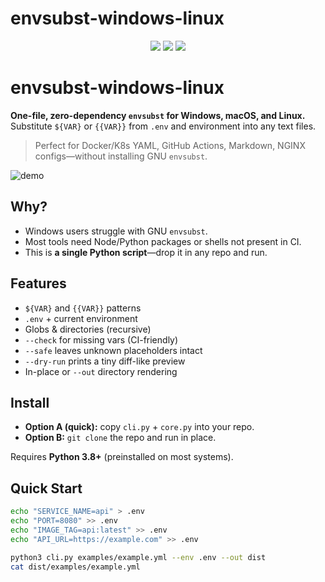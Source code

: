 ﻿# envsubst-windows-linux
<p align="center">
  <img src="https://img.shields.io/badge/zero%20deps-✔-00E5FF?style=for-the-badge">
  <img src="https://img.shields.io/badge/cross%20platform-win%20%7C%20mac%20%7C%20linux-777?style=for-the-badge">
  <img src="https://img.shields.io/github/actions/workflow/status/xryv/envsubst-windows-linux/ci.yml?style=for-the-badge">


</p>

# envsubst-windows-linux

**One-file, zero-dependency `envsubst` for Windows, macOS, and Linux.**  
Substitute `${VAR}` or `{{VAR}}` from `.env` and environment into any text files.

> Perfect for Docker/K8s YAML, GitHub Actions, Markdown, NGINX configs—without installing GNU `envsubst`.

![demo](assets/demo.gif) <!-- placeholder -->

## Why?
- Windows users struggle with GNU `envsubst`.  
- Most tools need Node/Python packages or shells not present in CI.  
- This is **a single Python script**—drop it in any repo and run.

## Features
- `${VAR}` and `{{VAR}}` patterns
- `.env` + current environment
- Globs & directories (recursive)
- `--check` for missing vars (CI-friendly)
- `--safe` leaves unknown placeholders intact
- `--dry-run` prints a tiny diff-like preview
- In-place or `--out` directory rendering

## Install
- **Option A (quick):** copy `cli.py` + `core.py` into your repo.
- **Option B:** `git clone` the repo and run in place.

Requires **Python 3.8+** (preinstalled on most systems).

## Quick Start
```bash
echo "SERVICE_NAME=api" > .env
echo "PORT=8080" >> .env
echo "IMAGE_TAG=api:latest" >> .env
echo "API_URL=https://example.com" >> .env

python3 cli.py examples/example.yml --env .env --out dist
cat dist/examples/example.yml


